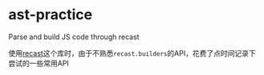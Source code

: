 # ast-practice

Parse and build JS code through recast

使用[recast](https://www.npmjs.com/package/recast)这个库时，由于不熟悉`recast.builders`的API，花费了点时间记录下尝试的一些常用API
